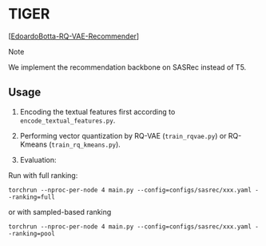 
# TIGER

[[EdoardoBotta-RQ-VAE-Recommender](https://github.com/EdoardoBotta/RQ-VAE-Recommender)]

> [!NOTE]
> We implement the recommendation backbone on SASRec instead of T5.


## Usage

1. Encoding the textual features first according to `encode_textual_features.py`.

2. Performing vector quantization by RQ-VAE (`train_rqvae.py`) or RQ-Kmeans (`train_rq_kmeans.py`).

3. Evaluation:

Run with full ranking:

    torchrun --nproc-per-node 4 main.py --config=configs/sasrec/xxx.yaml --ranking=full

or with sampled-based ranking

    torchrun --nproc-per-node 4 main.py --config=configs/sasrec/xxx.yaml --ranking=pool